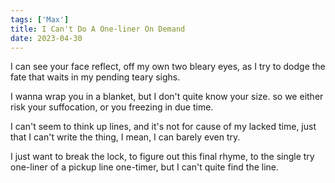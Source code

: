 ```yaml
---
tags: ['Max']
title: I Can't Do A One-liner On Demand
date: 2023-04-30
---
```


I can see your face reflect,
off my own two bleary eyes,
as I try to dodge the fate that waits
in my pending teary sighs.

I wanna wrap you in a blanket,
but I don't quite know your size.
so we either risk your suffocation,
or you freezing in due time.

I can't seem to think up lines,
and it's not for cause of my lacked time,
just that I can't write the thing,
I mean, I can barely even try.

I just want to break the lock,
to figure out this final rhyme,
to the single try one-liner of a
pickup line one-timer,
but I can't quite find the line.
